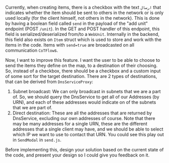 Currently, when creating items, there is a checkbox with the text `ارسال` that indicates whether the item should be sent to others in the network or is only used locally (for the client himself, not others in the network).
This is done by having a boolean field called `send` in the payload of the "add unit" endpoint (POST `/unit`).
In the GET and POST handler of this endpoint, this field is serialized/deserialized from/to a `WebUnit`.
Internally in the backend, this field also exists on `Item` struct which is used to store and work with the items in the code. Items with `send=true` are broadcasted on all communication `CoTFlow`s.

Now, I want to improve this feature. I want the user to be able to choose to send the items they define on the map, to a destination of their choosing. So, instead of a checkbox, there should be a checkbox and a custom input of some sort for the target destination.
There are 2 types of destinations, that can be derived from `DnsServiceProxy`:

1. Subnet broadcast: We can only broadcast in subnets that we are a part of. So, we should query the DnsService to get all of our Addresses (by URN), and each of these addresses would indicate on of the subnets that we are part of.
2. Direct destination: These are all the addresses that are returned by DnsService, excluding our own addresses of course. Note that there may be many addresses for a single URN, these are the different addresses that a single client may have, and we should be able to select which IP we want to use to contact that URN. You could see this play out in `SendModal` in `send.js`.

Before implementing this, design your solution based on the current state of the code, and present your design so I could give you feedback on it.

